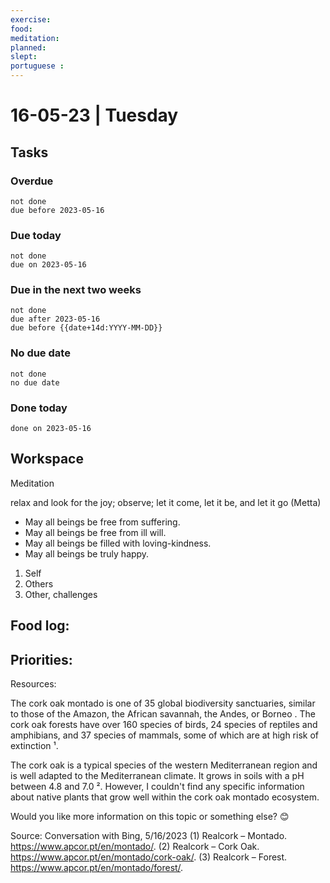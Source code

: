 ```yaml
---
exercise: 
food:
meditation:
planned:
slept:
portuguese :
---
```


# 16-05-23 | Tuesday

## Tasks
### Overdue
```tasks
not done
due before 2023-05-16
```

### Due today
```tasks
not done
due on 2023-05-16
```

### Due in the next two weeks
```tasks
not done
due after 2023-05-16
due before {{date+14d:YYYY-MM-DD}}
```

### No due date
```tasks
not done
no due date
```

### Done today
```tasks
done on 2023-05-16
```

## Workspace

Meditation 

relax and look for the joy; observe; let it come, let it be, and let it go
(Metta)
-   May all beings be free from suffering.
-   May all beings be free from ill will.
-   May all beings be filled with loving-kindness.
-   May all beings be truly happy.

1. Self
2. Others
3. Other, challenges

Food log:
- 

Priorities:
- 

Resources:

The cork oak montado is one of 35 global biodiversity sanctuaries, similar to those of the Amazon, the African savannah, the Andes, or Borneo . The cork oak forests have over 160 species of birds, 24 species of reptiles and amphibians, and 37 species of mammals, some of which are at high risk of extinction ¹.

The cork oak is a typical species of the western Mediterranean region and is well adapted to the Mediterranean climate. It grows in soils with a pH between 4.8 and 7.0 ². However, I couldn't find any specific information about native plants that grow well within the cork oak montado ecosystem.

Would you like more information on this topic or something else? 😊

Source: Conversation with Bing, 5/16/2023
(1) Realcork – Montado. https://www.apcor.pt/en/montado/.
(2) Realcork – Cork Oak. https://www.apcor.pt/en/montado/cork-oak/.
(3) Realcork – Forest. https://www.apcor.pt/en/montado/forest/.
